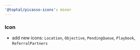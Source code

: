 ```yaml
---
'@toptal/picasso-icons': minor
---
```


### Icon

- add new icons: `Location`, `Objective`, `PendingQueue`, `Playbook`, `ReferralPartners`
